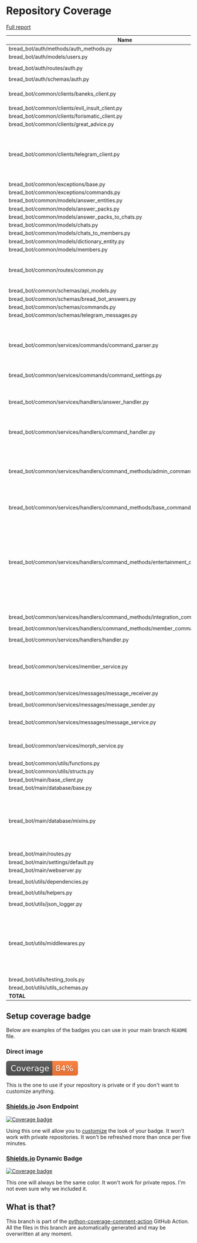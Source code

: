 # Repository Coverage

[Full report](https://htmlpreview.github.io/?https://github.com/LEVLLN/bread_bot/blob/python-coverage-comment-action-data/htmlcov/index.html)

| Name                                                                                   |    Stmts |     Miss |     Cover |   Missing |
|--------------------------------------------------------------------------------------- | -------: | -------: | --------: | --------: |
| bread\_bot/auth/methods/auth\_methods.py                                               |       54 |        2 |     96.3% |   81, 109 |
| bread\_bot/auth/models/users.py                                                        |       14 |        1 |     92.9% |        18 |
| bread\_bot/auth/routes/auth.py                                                         |       32 |        4 |     87.5% | 41, 66-68 |
| bread\_bot/auth/schemas/auth.py                                                        |       22 |        0 |    100.0% |           |
| bread\_bot/common/clients/baneks\_client.py                                            |       25 |       10 |     60.0% |20, 23-30, 33-47 |
| bread\_bot/common/clients/evil\_insult\_client.py                                      |        8 |        2 |     75.0% |     10-18 |
| bread\_bot/common/clients/forismatic\_client.py                                        |        8 |        2 |     75.0% |     10-13 |
| bread\_bot/common/clients/great\_advice.py                                             |       10 |        2 |     80.0% |     14-18 |
| bread\_bot/common/clients/telegram\_client.py                                          |       62 |       30 |     51.6% |41-48, 56-69, 77-85, 88-97, 100-101, 112, 116 |
| bread\_bot/common/exceptions/base.py                                                   |        6 |        0 |    100.0% |           |
| bread\_bot/common/exceptions/commands.py                                               |        5 |        0 |    100.0% |           |
| bread\_bot/common/models/answer\_entities.py                                           |       19 |        0 |    100.0% |           |
| bread\_bot/common/models/answer\_packs.py                                              |       24 |        0 |    100.0% |           |
| bread\_bot/common/models/answer\_packs\_to\_chats.py                                   |       11 |        0 |    100.0% |           |
| bread\_bot/common/models/chats.py                                                      |       12 |        0 |    100.0% |           |
| bread\_bot/common/models/chats\_to\_members.py                                         |       11 |        0 |    100.0% |           |
| bread\_bot/common/models/dictionary\_entity.py                                         |        8 |        0 |    100.0% |           |
| bread\_bot/common/models/members.py                                                    |       11 |        0 |    100.0% |           |
| bread\_bot/common/routes/common.py                                                     |       50 |       22 |     56.0% |32-34, 41-49, 54, 65-68, 73-83 |
| bread\_bot/common/schemas/api\_models.py                                               |       30 |        0 |    100.0% |           |
| bread\_bot/common/schemas/bread\_bot\_answers.py                                       |       22 |        1 |     95.5% |        11 |
| bread\_bot/common/schemas/commands.py                                                  |       28 |        0 |    100.0% |           |
| bread\_bot/common/schemas/telegram\_messages.py                                        |       56 |        0 |    100.0% |           |
| bread\_bot/common/services/commands/command\_parser.py                                 |      114 |       12 |     89.5% |64-65, 107-108, 159-163, 200, 206-207 |
| bread\_bot/common/services/commands/command\_settings.py                               |       28 |        0 |    100.0% |           |
| bread\_bot/common/services/handlers/answer\_handler.py                                 |       93 |       13 |     86.0% |41-42, 96, 98, 103-108, 111, 127, 151 |
| bread\_bot/common/services/handlers/command\_handler.py                                |       28 |        9 |     67.9% | 23, 35-42 |
| bread\_bot/common/services/handlers/command\_methods/admin\_command\_method.py         |      118 |       13 |     89.0% |40, 46, 55-56, 59, 96, 107, 145, 149, 167-168, 192, 213 |
| bread\_bot/common/services/handlers/command\_methods/base\_command\_method.py          |       55 |       25 |     54.5% |     74-99 |
| bread\_bot/common/services/handlers/command\_methods/entertainment\_command\_method.py |      159 |       73 |     54.1% |39-52, 93, 97-110, 113-131, 134-147, 150-153, 156-159, 162-165, 168-176, 187 |
| bread\_bot/common/services/handlers/command\_methods/integration\_command\_method.py   |       41 |        2 |     95.1% |     21-22 |
| bread\_bot/common/services/handlers/command\_methods/member\_command\_method.py        |       68 |        4 |     94.1% |47-48, 80, 83 |
| bread\_bot/common/services/handlers/handler.py                                         |       36 |        1 |     97.2% |        26 |
| bread\_bot/common/services/member\_service.py                                          |       98 |       12 |     87.8% |32, 53-54, 56-62, 75-76, 156, 158, 160 |
| bread\_bot/common/services/messages/message\_receiver.py                               |       44 |        2 |     95.5% |    40, 51 |
| bread\_bot/common/services/messages/message\_sender.py                                 |       43 |       28 |     34.9% |33-45, 53-76 |
| bread\_bot/common/services/messages/message\_service.py                                |       47 |        9 |     80.9% |51-53, 55-56, 60-64 |
| bread\_bot/common/services/morph\_service.py                                           |       97 |       11 |     88.7% |35, 37, 56-62, 83, 91, 108 |
| bread\_bot/common/utils/functions.py                                                   |        4 |        0 |    100.0% |           |
| bread\_bot/common/utils/structs.py                                                     |       65 |        0 |    100.0% |           |
| bread\_bot/main/base\_client.py                                                        |       46 |        2 |     95.7% |     92-93 |
| bread\_bot/main/database/base.py                                                       |       12 |        0 |    100.0% |           |
| bread\_bot/main/database/mixins.py                                                     |      143 |       13 |     90.9% |39, 64-66, 120-122, 229-231, 256, 260, 285 |
| bread\_bot/main/routes.py                                                              |        9 |        0 |    100.0% |           |
| bread\_bot/main/settings/default.py                                                    |       30 |        0 |    100.0% |           |
| bread\_bot/main/webserver.py                                                           |       20 |        0 |    100.0% |           |
| bread\_bot/utils/dependencies.py                                                       |       17 |        8 |     52.9% |21-25, 32-36 |
| bread\_bot/utils/helpers.py                                                            |       18 |        1 |     94.4% |        40 |
| bread\_bot/utils/json\_logger.py                                                       |       41 |        3 |     92.7% |46, 89, 95 |
| bread\_bot/utils/middlewares.py                                                        |      122 |       11 |     91.0% |80, 103-104, 203, 214-216, 239-240, 248-249 |
| bread\_bot/utils/testing\_tools.py                                                     |       35 |        4 |     88.6% |     35-39 |
| bread\_bot/utils/utils\_schemas.py                                                     |       38 |        0 |    100.0% |           |
|                                                                              **TOTAL** | **2197** |  **332** | **84.9%** |           |


## Setup coverage badge

Below are examples of the badges you can use in your main branch `README` file.

### Direct image

[![Coverage badge](https://raw.githubusercontent.com/LEVLLN/bread_bot/python-coverage-comment-action-data/badge.svg)](https://htmlpreview.github.io/?https://github.com/LEVLLN/bread_bot/blob/python-coverage-comment-action-data/htmlcov/index.html)

This is the one to use if your repository is private or if you don't want to customize anything.

### [Shields.io](https://shields.io) Json Endpoint

[![Coverage badge](https://img.shields.io/endpoint?url=https://raw.githubusercontent.com/LEVLLN/bread_bot/python-coverage-comment-action-data/endpoint.json)](https://htmlpreview.github.io/?https://github.com/LEVLLN/bread_bot/blob/python-coverage-comment-action-data/htmlcov/index.html)

Using this one will allow you to [customize](https://shields.io/endpoint) the look of your badge.
It won't work with private repositories. It won't be refreshed more than once per five minutes.

### [Shields.io](https://shields.io) Dynamic Badge

[![Coverage badge](https://img.shields.io/badge/dynamic/json?color=brightgreen&label=coverage&query=%24.message&url=https%3A%2F%2Fraw.githubusercontent.com%2FLEVLLN%2Fbread_bot%2Fpython-coverage-comment-action-data%2Fendpoint.json)](https://htmlpreview.github.io/?https://github.com/LEVLLN/bread_bot/blob/python-coverage-comment-action-data/htmlcov/index.html)

This one will always be the same color. It won't work for private repos. I'm not even sure why we included it.

## What is that?

This branch is part of the
[python-coverage-comment-action](https://github.com/marketplace/actions/python-coverage-comment)
GitHub Action. All the files in this branch are automatically generated and may be
overwritten at any moment.